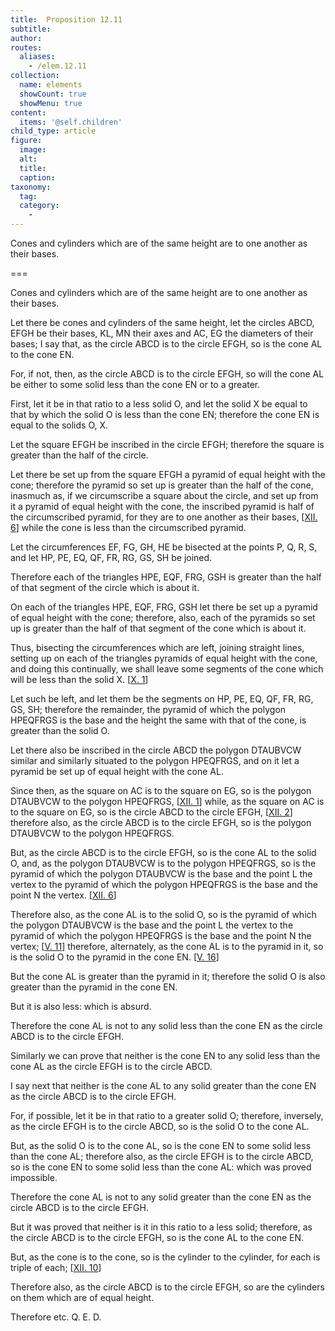 ```yaml
---
title:  Proposition 12.11
subtitle: 
author:
routes:
  aliases:
    - /elem.12.11
collection:
  name: elements
  showCount: true
  showMenu: true
content:
  items: '@self.children'
child_type: article
figure:
  image:
  alt:
  title:
  caption:
taxonomy:
  tag:
  category:
    - 
---
```


<p>
       <hi rend="ital">Cones and cylinders which are of the same height are to one another as their bases.</hi>
      </p>

===

<p>
       <span class="ital">Cones and cylinders which are of the same height are to one another as their bases.</span>
      </p>

<p>Let there be cones and cylinders of the same height, let the circles <span class="ital">ABCD</span>, <span class="ital">EFGH</span> be their bases, <span class="ital">KL</span>, <span class="ital">MN</span> their axes and <span class="ital">AC</span>, <span class="ital">EG</span> the diameters of their bases; I say that, as the circle <span class="ital">ABCD</span> is to the circle <span class="ital">EFGH</span>, so is the cone <span class="ital">AL</span> to the cone <span class="ital">EN</span>. 
      </p>

<p>For, if not, then, as the circle <span class="ital">ABCD</span> is to the circle <span class="ital">EFGH</span>, so will the cone <span class="ital">AL</span> be either to some solid less than the cone <span class="ital">EN</span> or to a greater. </p>

<p>First, let it be in that ratio to a less solid <span class="ital">O</span>, and let the solid <span class="ital">X</span> be equal to that by which the solid <span class="ital">O</span> is less than the cone <span class="ital">EN</span>; therefore the cone <span class="ital">EN</span> is equal to the solids <span class="ital">O</span>, <span class="ital">X</span>. </p>

<p>Let the square <span class="ital">EFGH</span> be inscribed in the circle <span class="ital">EFGH</span>; therefore the square is greater than the half of the circle. </p>

<p>Let there be set up from the square <span class="ital">EFGH</span> a pyramid of equal height with the cone; therefore the pyramid so set up is greater than the half of the cone, inasmuch as, if we circumscribe a square about the circle, and set up from it a pyramid of equal height with the cone, the inscribed pyramid is half of the circumscribed pyramid, for they are to one another as their bases, [<a href="/elem.12.6">XII. 6</a>] while the cone is less than the circumscribed pyramid. <pb n="407"/></p>

<p>Let the circumferences <span class="ital">EF</span>, <span class="ital">FG</span>, <span class="ital">GH</span>, <span class="ital">HE</span> be bisected at the points <span class="ital">P</span>, <span class="ital">Q</span>, <span class="ital">R</span>, <span class="ital">S</span>, and let <span class="ital">HP</span>, <span class="ital">PE</span>, <span class="ital">EQ</span>, <span class="ital">QF</span>, <span class="ital">FR</span>, <span class="ital">RG</span>, <span class="ital">GS</span>, <span class="ital">SH</span> be joined. </p>

<p>Therefore each of the triangles <span class="ital">HPE</span>, <span class="ital">EQF</span>, <span class="ital">FRG</span>, <span class="ital">GSH</span> is greater than the half of that segment of the circle which is about it. </p>

<p>On each of the triangles <span class="ital">HPE</span>, <span class="ital">EQF</span>, <span class="ital">FRG</span>, <span class="ital">GSH</span> let there be set up a pyramid of equal height with the cone; therefore, also, each of the pyramids so set up is greater than the half of that segment of the cone which is about it. </p>

<p>Thus, bisecting the circumferences which are left, joining straight lines, setting up on each of the triangles pyramids of equal height with the cone, and doing this continually, we shall leave some segments of the cone which will be less than the solid <span class="ital">X</span>. [<a href="/elem.10.1">X. 1</a>] </p>

<p>Let such be left, and let them be the segments on <span class="ital">HP</span>, <span class="ital">PE</span>, <span class="ital">EQ</span>, <span class="ital">QF</span>, <span class="ital">FR</span>, <span class="ital">RG</span>, <span class="ital">GS</span>, <span class="ital">SH</span>; therefore the remainder, the pyramid of which the polygon <span class="ital">HPEQFRGS</span> is the base and the height the same with that of the cone, is greater than the solid <span class="ital">O</span>. </p>

<p>Let there also be inscribed in the circle <span class="ital">ABCD</span> the polygon <span class="ital">DTAUBVCW</span> similar and similarly situated to the polygon <span class="ital">HPEQFRGS</span>, and on it let a pyramid be set up of equal height with the cone <span class="ital">AL</span>. </p>

<p>Since then, as the square on <span class="ital">AC</span> is to the square on <span class="ital">EG</span>, so is the polygon <span class="ital">DTAUBVCW</span> to the polygon <span class="ital">HPEQFRGS</span>, [<a href="/elem.12.1">XII. 1</a>] while, as the square on <span class="ital">AC</span> is to the square on <span class="ital">EG</span>, so is the circle <span class="ital">ABCD</span> to the circle <span class="ital">EFGH</span>, [<a href="/elem.12.2">XII. 2</a>] therefore also, as the circle <span class="ital">ABCD</span> is to the circle <span class="ital">EFGH</span>, so is the polygon <span class="ital">DTAUBVCW</span> to the polygon <span class="ital">HPEQFRGS</span>. </p>

<p>But, as the circle <span class="ital">ABCD</span> is to the circle <span class="ital">EFGH</span>, so is the cone <span class="ital">AL</span> to the solid <span class="ital">O</span>, and, as the polygon <span class="ital">DTAUBVCW</span> is to the polygon <span class="ital">HPEQFRGS</span>, so is the pyramid of which the polygon <span class="ital">DTAUBVCW</span> is the base and the point <span class="ital">L</span> the vertex to the pyramid of which the polygon <span class="ital">HPEQFRGS</span> is the base and the point <span class="ital">N</span> the vertex. [<a href="/elem.12.6">XII. 6</a>] <pb n="408"/></p>

<p>Therefore also, as the cone <span class="ital">AL</span> is to the solid <span class="ital">O</span>, so is the pyramid of which the polygon <span class="ital">DTAUBVCW</span> is the base and the point <span class="ital">L</span> the vertex to the pyramid of which the polygon <span class="ital">HPEQFRGS</span> is the base and the point <span class="ital">N</span> the vertex; [<a href="/elem.5.11">V. 11</a>] therefore, alternately, as the cone <span class="ital">AL</span> is to the pyramid in it, so is the solid <span class="ital">O</span> to the pyramid in the cone <span class="ital">EN</span>. [<a href="/elem.5.16">V. 16</a>] </p>

<p>But the cone <span class="ital">AL</span> is greater than the pyramid in it; therefore the solid <span class="ital">O</span> is also greater than the pyramid in the cone <span class="ital">EN</span>. </p>

<p>But it is also less: which is absurd. </p>

<p>Therefore the cone <span class="ital">AL</span> is not to any solid less than the cone <span class="ital">EN</span> as the circle <span class="ital">ABCD</span> is to the circle <span class="ital">EFGH</span>. </p>

<p>Similarly we can prove that neither is the cone <span class="ital">EN</span> to any solid less than the cone <span class="ital">AL</span> as the circle <span class="ital">EFGH</span> is to the circle <span class="ital">ABCD</span>. </p>

<p>I say next that neither is the cone <span class="ital">AL</span> to any solid greater than the cone <span class="ital">EN</span> as the circle <span class="ital">ABCD</span> is to the circle <span class="ital">EFGH</span>. </p>

<p>For, if possible, let it be in that ratio to a greater solid <span class="ital">O</span>; therefore, inversely, as the circle <span class="ital">EFGH</span> is to the circle <span class="ital">ABCD</span>, so is the solid <span class="ital">O</span> to the cone <span class="ital">AL</span>. </p>

<p>But, as the solid <span class="ital">O</span> is to the cone <span class="ital">AL</span>, so is the cone <span class="ital">EN</span> to some solid less than the cone <span class="ital">AL</span>; therefore also, as the circle <span class="ital">EFGH</span> is to the circle <span class="ital">ABCD</span>, so is the cone <span class="ital">EN</span> to some solid less than the cone <span class="ital">AL</span>: which was proved impossible. </p>

<p>Therefore the cone <span class="ital">AL</span> is not to any solid greater than the cone <span class="ital">EN</span> as the circle <span class="ital">ABCD</span> is to the circle <span class="ital">EFGH</span>. </p>

<p>But it was proved that neither is it in this ratio to a less solid; therefore, as the circle <span class="ital">ABCD</span> is to the circle <span class="ital">EFGH</span>, so is the cone <span class="ital">AL</span> to the cone <span class="ital">EN</span>. </p>

<p>But, as the cone is to the cone, so is the cylinder to the cylinder, for each is triple of each; [<a href="/elem.12.10">XII. 10</a>] <pb n="409"/></p>

<p>Therefore also, as the circle <span class="ital">ABCD</span> is to the circle <span class="ital">EFGH</span>, so are the cylinders on them which are of equal height. </p>

<p>Therefore etc. Q. E. D.</p>
